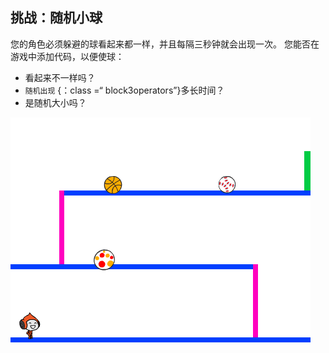 ## 挑战：随机小球

您的角色必须躲避的球看起来都一样，并且每隔三秒钟就会出现一次。 您能否在游戏中添加代码，以便使球：

+ 看起来不一样吗？
+ `随机出现` {：class =“ block3operators”}多长时间？
+ 是随机大小吗？

![screenshot](images/dodge-ball-random.png)